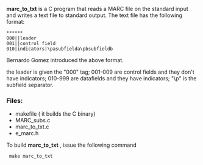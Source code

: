 **marc_to_txt** is a C program that reads a MARC file
on the standard input and writes a text file to standard output.
The text file has the following format:
```
******
000||leader
001||control field
010|indicators|\pasubfielda\pbsubfieldb
```
Bernardo Gomez introduced the above format.

the leader is given the "000" tag;
001-009 are control fields and they don't have
indicators;
010-999 are datafields and they have indicators;
"\p" is the subfield separator.

### Files:
 - makefile ( it builds the C binary)
 - MARC_subs.c
 - marc_to_txt.c 
 - e_marc.h
 
 To build **marc_to_txt** , issue the following command
 ```
  make marc_to_txt
 ```
